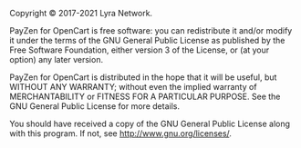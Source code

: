 Copyright © 2017-2021 Lyra Network.

PayZen for OpenCart is free software: you can redistribute it and/or modify
it under the terms of the GNU General Public License as published by
the Free Software Foundation, either version 3 of the License, or
 (at your option) any later version.

PayZen for OpenCart is distributed in the hope that it will be useful,
but WITHOUT ANY WARRANTY; without even the implied warranty of
MERCHANTABILITY or FITNESS FOR A PARTICULAR PURPOSE.  See the
GNU General Public License for more details.

You should have received a copy of the GNU General Public License
along with this program. If not, see <http://www.gnu.org/licenses/>.